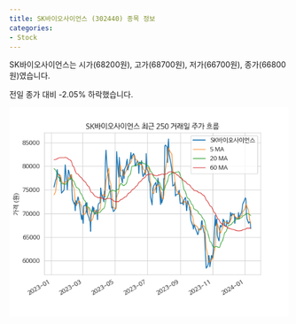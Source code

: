 ```yaml
---
title: SK바이오사이언스 (302440) 종목 정보
categories:
- Stock
---
```


SK바이오사이언스는 시가(68200원), 고가(68700원), 저가(66700원), 종가(66800원)였습니다.

전일 종가 대비 -2.05% 하락했습니다.

<!-- more -->

![302440](/assets/stock_images/302440.png)